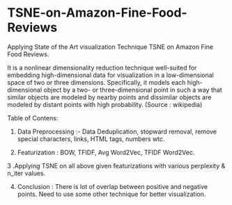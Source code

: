 # TSNE-on-Amazon-Fine-Food-Reviews
Applying State of the Art visualization Technique TSNE on Amazon Fine Food Reviews.

 It is a nonlinear dimensionality reduction technique well-suited for embedding high-dimensional data for visualization in a low-dimensional space of two or three dimensions. Specifically, it models each high-dimensional object by a two- or three-dimensional point in such a way that similar objects are modeled by nearby points and dissimilar objects are modeled by distant points with high probability.
(Source : wikipedia)

Table of Contens:

1. Data Preprocessing :- Data Deduplication, stopward removal, remove special characters, links, HTML tags, numbers wtc.

2. Featurization : BOW, TFIDF, Avg Word2Vec, TFIDF Word2Vec.

3 .Applying TSNE on all above given featurizations with various perplexity & n_iter values.

4. Conclusion : There is lot of overlap between positive and negative points. Need to use some other technique for better visualization.
